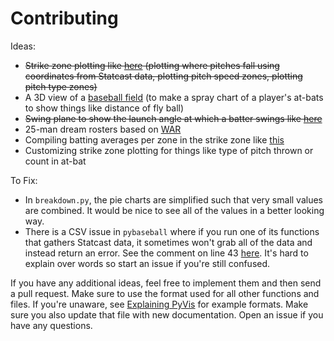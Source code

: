 # Contributing

Ideas:

- ~~Strike zone plotting like [here](https://baseballsavant.mlb.com/visuals/profile?pitch_type=&batter=&pitcher=&balls=&strikes=&year=2016&min_strikes=0&bucket_size=.5&chart_type=swings&player_id=&position=&player_name=) (plotting where pitches fall using coordinates from Statcast data, plotting pitch speed zones, plotting pitch type zones)~~
- A 3D view of a [baseball field](https://baseballsavant.mlb.com/hr_derby) (to make a spray chart of a player's at-bats to show things like distance of fly ball)
- ~~Swing plane to show the launch angle at which a batter swings like [here](https://www.google.com/search?biw=1280&bih=639&tbm=isch&sa=1&ei=6MB9WuLsKcGyzwK6g7bwBg&q=launch+angle+baseball&oq=launch+angle+baseball&gs_l=psy-ab.3..0j0i24k1l3.24808.26328.0.26453.12.12.0.0.0.0.83.781.12.12.0....0...1c.1.64.psy-ab..0.12.774...0i7i30k1j0i67k1j0i13k1j0i8i7i30k1j0i8i30k1.0.pQgnhiXo93w#imgrc=T7I-AFy7qRGFGM:)~~
- 25-man dream rosters based on [WAR](https://www.fangraphs.com/library/misc/war/)
- Compiling batting averages per zone in the strike zone like [this](https://baseballsavant.mlb.com/visuals/profile?pitch_type=&batter=&pitcher=&balls=&strikes=&year=2016&min_strikes=0&bucket_size=.5&chart_type=swings&player_id=&position=&player_name=)
- Customizing strike zone plotting for things like type of pitch thrown or count in at-bat

To Fix:
- In `breakdown.py`, the pie charts are simplified such that very small values are combined. It would be nice to see all of the values in a better looking way.
- There is a CSV issue in `pybaseball` where if you run one of its functions that gathers Statcast data, it sometimes won't grab all of the data and instead return an error. See the comment on line 43 [here](https://github.com/jldbc/pybaseball/blob/master/pybaseball/statcast.py). It's hard to explain over words so start an issue if you're still confused.

If you have any additional ideas, feel free to implement them and then send a pull request. Make sure to use the format used for all other functions and files. If you're unaware, see [Explaining PyVis](https://github.com/kunalvaishnavi/pyvis/blob/master/pyvis/Explaining%20PyVis.md) for example formats. Make sure you also update that file with new documentation. Open an issue if you have any questions.
